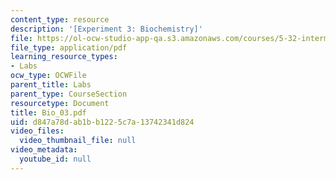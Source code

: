 ```yaml
---
content_type: resource
description: '[Experiment 3: Biochemistry]'
file: https://ol-ocw-studio-app-qa.s3.amazonaws.com/courses/5-32-intermediate-chemical-experimentation-spring-2003/d847a78dab1bb1225c7a13742341d824_Bio_03.pdf
file_type: application/pdf
learning_resource_types:
- Labs
ocw_type: OCWFile
parent_title: Labs
parent_type: CourseSection
resourcetype: Document
title: Bio_03.pdf
uid: d847a78d-ab1b-b122-5c7a-13742341d824
video_files:
  video_thumbnail_file: null
video_metadata:
  youtube_id: null
---
```

